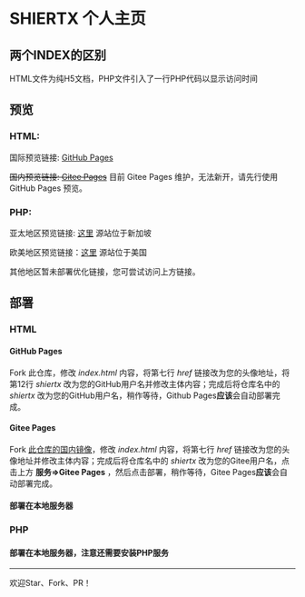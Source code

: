 # SHIERTX 个人主页

## 两个INDEX的区别

HTML文件为纯H5文档，PHP文件引入了一行PHP代码以显示访问时间

## 预览

### HTML:

国际预览链接: [GitHub Pages](https://shiertx.github.io)

~~国内预览链接: [Gitee Pages](https://shiertx.gitee.io)~~ 目前 Gitee Pages 维护，无法新开，请先行使用 GitHub Pages 预览。

### PHP:

亚太地区预览链接: [这里](https://shiertx.ml) 源站位于新加坡

欧美地区预览链接：[这里](https://shiertx.me) 源站位于美国

其他地区暂未部署优化链接，您可尝试访问上方链接。

## 部署

### HTML

#### GitHub Pages

Fork 此仓库，修改 *index.html* 内容，将第七行 *href* 链接改为您的头像地址，将第12行 *shiertx* 改为您的GitHub用户名并修改主体内容；完成后将仓库名中的 *shiertx* 改为您的GitHub用户名，稍作等待，Github Pages**应该**会自动部署完成。

#### Gitee Pages

Fork [此仓库的国内镜像](https://gitee.com/shiertx/shiertx)，修改 *index.html* 内容，将第七行 *href* 链接改为您的头像地址并修改主体内容；完成后将仓库名中的 *shiertx* 改为您的Gitee用户名，点击上方 **服务=>Gitee Pages** ，然后点击部署，稍作等待，Gitee Pages**应该**会自动部署完成。

#### 部署在本地服务器

### PHP

#### 部署在本地服务器，注意还需要安装PHP服务

------

欢迎Star、Fork、PR！
